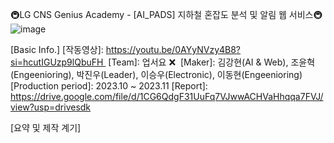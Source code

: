 🚇LG CNS Genius Academy - [AI_PADS]
지하철 혼잡도 분석 및 알림 웹 서비스🚇
![image](https://github.com/rkdgus0810/AI-PADS/assets/84117112/1f5b33d0-9bcc-4fe8-9bd6-dc321fe4c727)


[Basic Info.]
[작동영상]: https://youtu.be/0AYyNVzy4B8?si=hcutIGUzp9lQbuFH 
[Team]: 업서요 ❌ 
[Maker]: 김강현(AI & Web), 조윤혁(Engeenioring), 박진우(Leader), 이승우(Electronic), 이동현(Engeenioring) 
[Production period]: 2023.10 ~ 2023.11
[Report]: https://drive.google.com/file/d/1CG6QdgF31UuFq7VJwwACHVaHhqqa7FVJ/view?usp=drivesdk

[요약 및 제작 계기]
